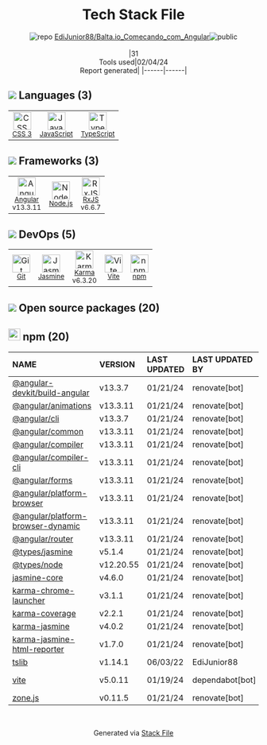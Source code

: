 <!--
&lt;--- Readme.md Snippet without images Start ---&gt;
## Tech Stack
EdiJunior88/Balta.io_Comecando_com_Angular is built on the following main stack:

- [Jasmine](http://jasmine.github.io/) – Javascript Testing Framework
- [Node.js](http://nodejs.org/) – Frameworks (Full Stack)
- [JavaScript](https://developer.mozilla.org/en-US/docs/Web/JavaScript) – Languages
- [Karma](http://karma-runner.github.io/) – Browser Testing
- [TypeScript](http://www.typescriptlang.org) – Languages
- [RxJS](http://reactivex.io/rxjs/) – Concurrency Frameworks
- [Angular](https://angular.io) – Javascript MVC Frameworks
- [Vite](https://vitejs.dev/) – JS Build Tools / JS Task Runners

Full tech stack [here](/techstack.md)

&lt;--- Readme.md Snippet without images End ---&gt;

&lt;--- Readme.md Snippet with images Start ---&gt;
## Tech Stack
EdiJunior88/Balta.io_Comecando_com_Angular is built on the following main stack:

- <img width='25' height='25' src='https://img.stackshare.io/service/831/7c0b595409af531b9cdeb07f8c513e8b.png' alt='Jasmine'/> [Jasmine](http://jasmine.github.io/) – Javascript Testing Framework
- <img width='25' height='25' src='https://img.stackshare.io/service/1011/n1JRsFeB_400x400.png' alt='Node.js'/> [Node.js](http://nodejs.org/) – Frameworks (Full Stack)
- <img width='25' height='25' src='https://img.stackshare.io/service/1209/javascript.jpeg' alt='JavaScript'/> [JavaScript](https://developer.mozilla.org/en-US/docs/Web/JavaScript) – Languages
- <img width='25' height='25' src='https://img.stackshare.io/service/1420/TidYGd6a.png' alt='Karma'/> [Karma](http://karma-runner.github.io/) – Browser Testing
- <img width='25' height='25' src='https://img.stackshare.io/service/1612/bynNY5dJ.jpg' alt='TypeScript'/> [TypeScript](http://www.typescriptlang.org) – Languages
- <img width='25' height='25' src='https://img.stackshare.io/service/1796/984368.png' alt='RxJS'/> [RxJS](http://reactivex.io/rxjs/) – Concurrency Frameworks
- <img width='25' height='25' src='https://img.stackshare.io/service/3745/cb8U-gL6_400x400.jpg' alt='Angular'/> [Angular](https://angular.io) – Javascript MVC Frameworks
- <img width='25' height='25' src='https://img.stackshare.io/service/21547/default_1aeac791cde11ff66cc0b20dcc6144eeb185c905.png' alt='Vite'/> [Vite](https://vitejs.dev/) – JS Build Tools / JS Task Runners

Full tech stack [here](/techstack.md)

&lt;--- Readme.md Snippet with images End ---&gt;
-->
<div align="center">

# Tech Stack File
![](https://img.stackshare.io/repo.svg "repo") [EdiJunior88/Balta.io_Comecando_com_Angular](https://github.com/EdiJunior88/Balta.io_Comecando_com_Angular)![](https://img.stackshare.io/public_badge.svg "public")
<br/><br/>
|31<br/>Tools used|02/04/24 <br/>Report generated|
|------|------|
</div>

## <img src='https://img.stackshare.io/languages.svg'/> Languages (3)
<table><tr>
  <td align='center'>
  <img width='36' height='36' src='https://img.stackshare.io/service/6727/css.png' alt='CSS 3'>
  <br>
  <sub><a href="https://developer.mozilla.org/en-US/docs/Web/CSS/CSS3">CSS 3</a></sub>
  <br>
  <sub></sub>
</td>

<td align='center'>
  <img width='36' height='36' src='https://img.stackshare.io/service/1209/javascript.jpeg' alt='JavaScript'>
  <br>
  <sub><a href="https://developer.mozilla.org/en-US/docs/Web/JavaScript">JavaScript</a></sub>
  <br>
  <sub></sub>
</td>

<td align='center'>
  <img width='36' height='36' src='https://img.stackshare.io/service/1612/bynNY5dJ.jpg' alt='TypeScript'>
  <br>
  <sub><a href="http://www.typescriptlang.org">TypeScript</a></sub>
  <br>
  <sub></sub>
</td>

</tr>
</table>

## <img src='https://img.stackshare.io/frameworks.svg'/> Frameworks (3)
<table><tr>
  <td align='center'>
  <img width='36' height='36' src='https://img.stackshare.io/service/3745/cb8U-gL6_400x400.jpg' alt='Angular'>
  <br>
  <sub><a href="https://angular.io">Angular</a></sub>
  <br>
  <sub>v13.3.11</sub>
</td>

<td align='center'>
  <img width='36' height='36' src='https://img.stackshare.io/service/1011/n1JRsFeB_400x400.png' alt='Node.js'>
  <br>
  <sub><a href="http://nodejs.org/">Node.js</a></sub>
  <br>
  <sub></sub>
</td>

<td align='center'>
  <img width='36' height='36' src='https://img.stackshare.io/service/1796/984368.png' alt='RxJS'>
  <br>
  <sub><a href="http://reactivex.io/rxjs/">RxJS</a></sub>
  <br>
  <sub>v6.6.7</sub>
</td>

</tr>
</table>

## <img src='https://img.stackshare.io/devops.svg'/> DevOps (5)
<table><tr>
  <td align='center'>
  <img width='36' height='36' src='https://img.stackshare.io/service/1046/git.png' alt='Git'>
  <br>
  <sub><a href="http://git-scm.com/">Git</a></sub>
  <br>
  <sub></sub>
</td>

<td align='center'>
  <img width='36' height='36' src='https://img.stackshare.io/service/831/7c0b595409af531b9cdeb07f8c513e8b.png' alt='Jasmine'>
  <br>
  <sub><a href="http://jasmine.github.io/">Jasmine</a></sub>
  <br>
  <sub></sub>
</td>

<td align='center'>
  <img width='36' height='36' src='https://img.stackshare.io/service/1420/TidYGd6a.png' alt='Karma'>
  <br>
  <sub><a href="http://karma-runner.github.io/">Karma</a></sub>
  <br>
  <sub>v6.3.20</sub>
</td>

<td align='center'>
  <img width='36' height='36' src='https://img.stackshare.io/service/21547/default_1aeac791cde11ff66cc0b20dcc6144eeb185c905.png' alt='Vite'>
  <br>
  <sub><a href="https://vitejs.dev/">Vite</a></sub>
  <br>
  <sub></sub>
</td>

<td align='center'>
  <img width='36' height='36' src='https://img.stackshare.io/service/1120/lejvzrnlpb308aftn31u.png' alt='npm'>
  <br>
  <sub><a href="https://www.npmjs.com/">npm</a></sub>
  <br>
  <sub></sub>
</td>

</tr>
</table>


## <img src='https://img.stackshare.io/group.svg' /> Open source packages (20)</h2>

## <img width='24' height='24' src='https://img.stackshare.io/service/1120/lejvzrnlpb308aftn31u.png'/> npm (20)

|NAME|VERSION|LAST UPDATED|LAST UPDATED BY|LICENSE|VULNERABILITIES|
|:------|:------|:------|:------|:------|:------|
|[@angular-devkit/build-angular](https://www.npmjs.com/@angular-devkit/build-angular)|v13.3.7|01/21/24|renovate[bot] |MIT|N/A|
|[@angular/animations](https://www.npmjs.com/@angular/animations)|v13.3.11|01/21/24|renovate[bot] |MIT|N/A|
|[@angular/cli](https://www.npmjs.com/@angular/cli)|v13.3.7|01/21/24|renovate[bot] |MIT|N/A|
|[@angular/common](https://www.npmjs.com/@angular/common)|v13.3.11|01/21/24|renovate[bot] |MIT|N/A|
|[@angular/compiler](https://www.npmjs.com/@angular/compiler)|v13.3.11|01/21/24|renovate[bot] |MIT|N/A|
|[@angular/compiler-cli](https://www.npmjs.com/@angular/compiler-cli)|v13.3.11|01/21/24|renovate[bot] |MIT|N/A|
|[@angular/forms](https://www.npmjs.com/@angular/forms)|v13.3.11|01/21/24|renovate[bot] |MIT|N/A|
|[@angular/platform-browser](https://www.npmjs.com/@angular/platform-browser)|v13.3.11|01/21/24|renovate[bot] |MIT|N/A|
|[@angular/platform-browser-dynamic](https://www.npmjs.com/@angular/platform-browser-dynamic)|v13.3.11|01/21/24|renovate[bot] |MIT|N/A|
|[@angular/router](https://www.npmjs.com/@angular/router)|v13.3.11|01/21/24|renovate[bot] |MIT|N/A|
|[@types/jasmine](https://www.npmjs.com/@types/jasmine)|v5.1.4|01/21/24|renovate[bot] |MIT|N/A|
|[@types/node](https://www.npmjs.com/@types/node)|v12.20.55|01/21/24|renovate[bot] |MIT|N/A|
|[jasmine-core](https://www.npmjs.com/jasmine-core)|v4.6.0|01/21/24|renovate[bot] |MIT|N/A|
|[karma-chrome-launcher](https://www.npmjs.com/karma-chrome-launcher)|v3.1.1|01/21/24|renovate[bot] |MIT|N/A|
|[karma-coverage](https://www.npmjs.com/karma-coverage)|v2.2.1|01/21/24|renovate[bot] |MIT|N/A|
|[karma-jasmine](https://www.npmjs.com/karma-jasmine)|v4.0.2|01/21/24|renovate[bot] |MIT|N/A|
|[karma-jasmine-html-reporter](https://www.npmjs.com/karma-jasmine-html-reporter)|v1.7.0|01/21/24|renovate[bot] |MIT|N/A|
|[tslib](https://www.npmjs.com/tslib)|v1.14.1|06/03/22|EdiJunior88 |0BSD|N/A|
|[vite](https://www.npmjs.com/vite)|v5.0.11|01/19/24|dependabot[bot] |N/A|[CVE-2024-23331](https://github.com/advisories/GHSA-c24v-8rfc-w8vw) (High)|
|[zone.js](https://www.npmjs.com/zone.js)|v0.11.5|01/21/24|renovate[bot] |MIT|N/A|

<br/>
<div align='center'>

Generated via [Stack File](https://github.com/marketplace/stack-file)
